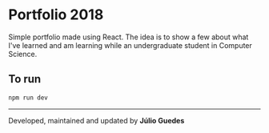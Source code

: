 # Portfolio 2018

Simple portfolio made using React. The idea is to show a few about what I've learned and am learning while an undergraduate student in Computer Science. 

## To run

```javascript
npm run dev
```

---

Developed, maintained and updated by **Júlio Guedes**